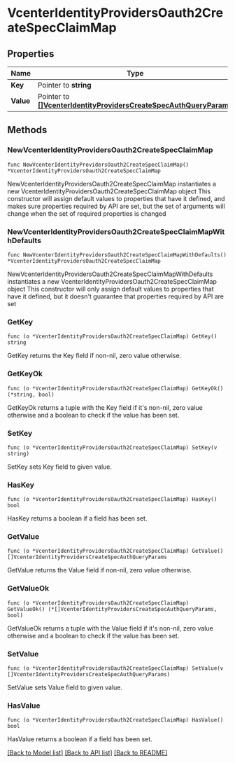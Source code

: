 # VcenterIdentityProvidersOauth2CreateSpecClaimMap

## Properties

Name | Type | Description | Notes
------------ | ------------- | ------------- | -------------
**Key** | Pointer to **string** |  | [optional] 
**Value** | Pointer to [**[]VcenterIdentityProvidersCreateSpecAuthQueryParams**](VcenterIdentityProvidersCreateSpecAuthQueryParams.md) |  | [optional] 

## Methods

### NewVcenterIdentityProvidersOauth2CreateSpecClaimMap

`func NewVcenterIdentityProvidersOauth2CreateSpecClaimMap() *VcenterIdentityProvidersOauth2CreateSpecClaimMap`

NewVcenterIdentityProvidersOauth2CreateSpecClaimMap instantiates a new VcenterIdentityProvidersOauth2CreateSpecClaimMap object
This constructor will assign default values to properties that have it defined,
and makes sure properties required by API are set, but the set of arguments
will change when the set of required properties is changed

### NewVcenterIdentityProvidersOauth2CreateSpecClaimMapWithDefaults

`func NewVcenterIdentityProvidersOauth2CreateSpecClaimMapWithDefaults() *VcenterIdentityProvidersOauth2CreateSpecClaimMap`

NewVcenterIdentityProvidersOauth2CreateSpecClaimMapWithDefaults instantiates a new VcenterIdentityProvidersOauth2CreateSpecClaimMap object
This constructor will only assign default values to properties that have it defined,
but it doesn't guarantee that properties required by API are set

### GetKey

`func (o *VcenterIdentityProvidersOauth2CreateSpecClaimMap) GetKey() string`

GetKey returns the Key field if non-nil, zero value otherwise.

### GetKeyOk

`func (o *VcenterIdentityProvidersOauth2CreateSpecClaimMap) GetKeyOk() (*string, bool)`

GetKeyOk returns a tuple with the Key field if it's non-nil, zero value otherwise
and a boolean to check if the value has been set.

### SetKey

`func (o *VcenterIdentityProvidersOauth2CreateSpecClaimMap) SetKey(v string)`

SetKey sets Key field to given value.

### HasKey

`func (o *VcenterIdentityProvidersOauth2CreateSpecClaimMap) HasKey() bool`

HasKey returns a boolean if a field has been set.

### GetValue

`func (o *VcenterIdentityProvidersOauth2CreateSpecClaimMap) GetValue() []VcenterIdentityProvidersCreateSpecAuthQueryParams`

GetValue returns the Value field if non-nil, zero value otherwise.

### GetValueOk

`func (o *VcenterIdentityProvidersOauth2CreateSpecClaimMap) GetValueOk() (*[]VcenterIdentityProvidersCreateSpecAuthQueryParams, bool)`

GetValueOk returns a tuple with the Value field if it's non-nil, zero value otherwise
and a boolean to check if the value has been set.

### SetValue

`func (o *VcenterIdentityProvidersOauth2CreateSpecClaimMap) SetValue(v []VcenterIdentityProvidersCreateSpecAuthQueryParams)`

SetValue sets Value field to given value.

### HasValue

`func (o *VcenterIdentityProvidersOauth2CreateSpecClaimMap) HasValue() bool`

HasValue returns a boolean if a field has been set.


[[Back to Model list]](../README.md#documentation-for-models) [[Back to API list]](../README.md#documentation-for-api-endpoints) [[Back to README]](../README.md)


